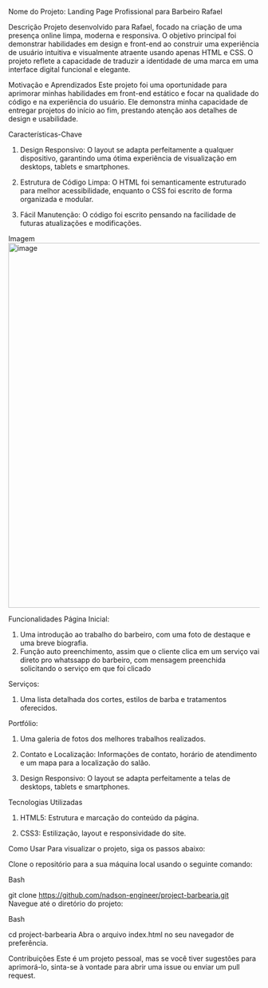 Nome do Projeto: Landing Page Profissional para Barbeiro Rafael

Descrição
  Projeto desenvolvido para Rafael, focado na criação de uma presença online limpa, moderna e responsiva. O objetivo principal foi demonstrar habilidades em design e front-end ao construir uma experiência de usuário intuitiva e visualmente atraente usando apenas HTML e CSS. O projeto reflete a capacidade de traduzir a identidade de uma marca em uma interface digital funcional e elegante.

Motivação e Aprendizados
  Este projeto foi uma oportunidade para aprimorar minhas habilidades em front-end estático e focar na qualidade do código e na experiência do usuário. Ele demonstra minha capacidade de entregar projetos do início ao fim, prestando atenção aos detalhes de design e usabilidade.

Características-Chave
  1. Design Responsivo: O layout se adapta perfeitamente a qualquer dispositivo, garantindo uma ótima experiência de visualização em desktops, tablets e smartphones.

  2. Estrutura de Código Limpa: O HTML foi semanticamente estruturado para melhor acessibilidade, enquanto o CSS foi escrito de forma organizada e modular.
  
  3. Fácil Manutenção: O código foi escrito pensando na facilidade de futuras atualizações e modificações.

Imagem
<img width="1352" height="731" alt="image" src="https://github.com/user-attachments/assets/142d0816-14b8-439a-9c06-ac36db9da0ec" />

Funcionalidades
  Página Inicial: 
   1. Uma introdução ao trabalho do barbeiro, com uma foto de destaque e uma breve biografia.
   2. Função auto preenchimento, assim que o cliente clica em um serviço vai direto pro whatssapp do barbeiro, com mensagem preenchida solicitando o serviço em que foi clicado

Serviços:
   1. Uma lista detalhada dos cortes, estilos de barba e tratamentos oferecidos.

Portfólio: 
   1. Uma galeria de fotos dos melhores trabalhos realizados.

   2. Contato e Localização: Informações de contato, horário de atendimento e um mapa para a localização do salão.

   3. Design Responsivo: O layout se adapta perfeitamente a telas de desktops, tablets e smartphones.

Tecnologias Utilizadas
   1. HTML5: Estrutura e marcação do conteúdo da página.

   2. CSS3: Estilização, layout e responsividade do site.
  
Como Usar
  Para visualizar o projeto, siga os passos abaixo:

  Clone o repositório para a sua máquina local usando o seguinte comando:

Bash

  git clone https://github.com/nadson-engineer/project-barbearia.git
  Navegue até o diretório do projeto:

Bash

  cd project-barbearia
  Abra o arquivo index.html no seu navegador de preferência.

Contribuições
Este é um projeto pessoal, mas se você tiver sugestões para aprimorá-lo, sinta-se à vontade para abrir uma issue ou enviar um pull request.

